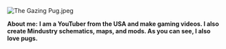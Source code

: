 <img src="https://github.com/CallMeSirEntertainmentYT/CallMeSirEntertainmentYT/blob/main/The%20Gazing%20Pug.jpeg?raw=true" alt="The Gazing Pug.jpeg"/>

**About me:**
**I am a YouTuber from the USA and make gaming videos. I also create Mindustry schematics, maps, and mods. As you can see, I also love pugs.**
